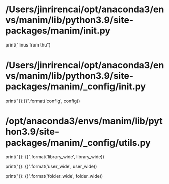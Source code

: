 # /Users/jinrirencai/opt/anaconda3/envs/manim/lib/python3.9/site-packages/manim/__init__.py

print("linus from thu")

# /Users/jinrirencai/opt/anaconda3/envs/manim/lib/python3.9/site-packages/manim/_config/__init__.py

print("{}:{}".format('config', config))

# /opt/anaconda3/envs/manim/lib/python3.9/site-packages/manim/_config/utils.py

print("{}: {}".format('library_wide', library_wide))

print("{}: {}".format('user_wide', user_wide))

print("{}: {}".format('folder_wide', folder_wide))
